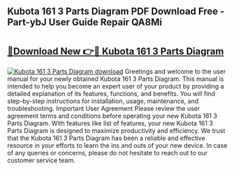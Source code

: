 ## Kubota 161 3 Parts Diagram PDF Download Free - Part-ybJ User Guide Repair QA8Mi

# <h2><a href="http://dfna5rk.blite.top/?on=Kubota+161+3+Parts+Diagram">🔗Download New 👉🔴 Kubota 161 3 Parts Diagram</a></h2>

[![Kubota 161 3 Parts Diagram download](https://i.imgur.com/lujVjoI.png)](http://dfna5rk.blite.top/?on=Kubota+161+3+Parts+Diagram)
Greetings and welcome to the user manual for your newly obtained Kubota 161 3 Parts Diagram. This manual is intended to help you become an expert user of your product by providing a detailed explanation of its features, functions, and benefits. You will find step-by-step instructions for installation, usage, maintenance, and troubleshooting. Important User Agreement Please review the user agreement terms and conditions before operating your new Kubota 161 3 Parts Diagram. With features like list of features, your new Kubota 161 3 Parts Diagram is designed to maximize productivity and efficiency. We trust that the Kubota 161 3 Parts Diagram has been a reliable and effective resource in your efforts to learn the ins and outs of your new device. In case of any queries or concerns, please do not hesitate to reach out to our customer service team.
